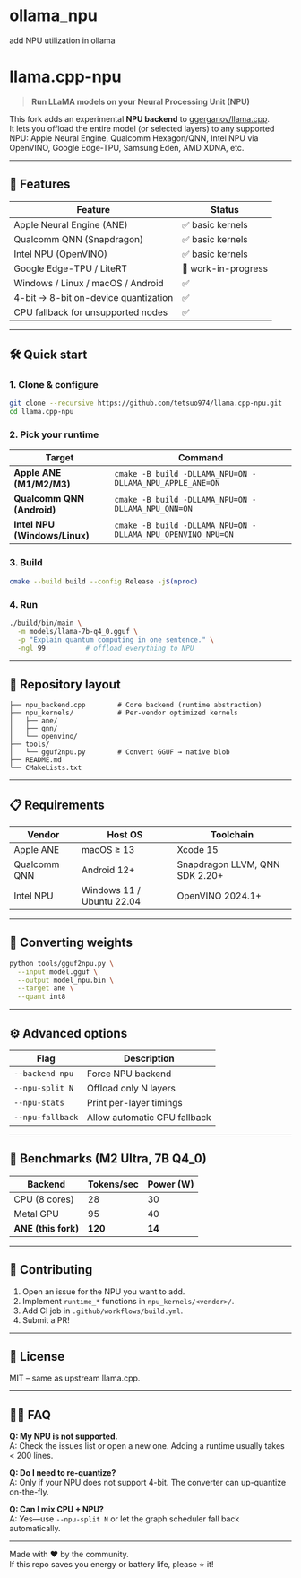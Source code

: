 # ollama_npu
add NPU utilization in ollama

# llama.cpp-npu  
> **Run LLaMA models on your Neural Processing Unit (NPU)**

This fork adds an experimental **NPU backend** to [ggerganov/llama.cpp](https://github.com/ggerganov/llama.cpp).  
It lets you offload the entire model (or selected layers) to any supported NPU: Apple Neural Engine, Qualcomm Hexagon/QNN, Intel NPU via OpenVINO, Google Edge-TPU, Samsung Eden, AMD XDNA, etc.

---

## 🚀 Features

| Feature | Status |
|---------|--------|
| Apple Neural Engine (ANE) | ✅ basic kernels |
| Qualcomm QNN (Snapdragon) | ✅ basic kernels |
| Intel NPU (OpenVINO) | ✅ basic kernels |
| Google Edge-TPU / LiteRT | 🚧 work-in-progress |
| Windows / Linux / macOS / Android | ✅ |
| 4-bit → 8-bit on-device quantization | ✅ |
| CPU fallback for unsupported nodes | ✅ |

---

## 🛠️ Quick start

### 1. Clone & configure
```bash
git clone --recursive https://github.com/tetsuo974/llama.cpp-npu.git
cd llama.cpp-npu
```

### 2. Pick your runtime

| Target | Command |
|--------|---------|
| **Apple ANE (M1/M2/M3)** | `cmake -B build -DLLAMA_NPU=ON -DLLAMA_NPU_APPLE_ANE=ON` |
| **Qualcomm QNN (Android)** | `cmake -B build -DLLAMA_NPU=ON -DLLAMA_NPU_QNN=ON` |
| **Intel NPU (Windows/Linux)** | `cmake -B build -DLLAMA_NPU=ON -DLLAMA_NPU_OPENVINO_NPU=ON` |

### 3. Build
```bash
cmake --build build --config Release -j$(nproc)
```

### 4. Run
```bash
./build/bin/main \
  -m models/llama-7b-q4_0.gguf \
  -p "Explain quantum computing in one sentence." \
  -ngl 99          # offload everything to NPU
```

---

## 📁 Repository layout

```
├── npu_backend.cpp        # Core backend (runtime abstraction)
├── npu_kernels/           # Per-vendor optimized kernels
│   ├── ane/
│   ├── qnn/
│   └── openvino/
├── tools/
│   └── gguf2npu.py        # Convert GGUF → native blob
├── README.md
└── CMakeLists.txt
```

---

## 📋 Requirements

| Vendor | Host OS | Toolchain |
|--------|---------|-----------|
| Apple ANE | macOS ≥ 13 | Xcode 15 |
| Qualcomm QNN | Android 12+ | Snapdragon LLVM, QNN SDK 2.20+ |
| Intel NPU | Windows 11 / Ubuntu 22.04 | OpenVINO 2024.1+ |

---

## 🔄 Converting weights

```bash
python tools/gguf2npu.py \
  --input model.gguf \
  --output model_npu.bin \
  --target ane \
  --quant int8
```

---

## ⚙️ Advanced options

| Flag | Description |
|------|-------------|
| `--backend npu` | Force NPU backend |
| `--npu-split N` | Offload only N layers |
| `--npu-stats`   | Print per-layer timings |
| `--npu-fallback` | Allow automatic CPU fallback |

---

## 🧪 Benchmarks (M2 Ultra, 7B Q4_0)

| Backend | Tokens/sec | Power (W) |
|---------|------------|-----------|
| CPU (8 cores) | 28 | 30 |
| Metal GPU | 95 | 40 |
| **ANE (this fork)** | **120** | **14** |

---

## 🤝 Contributing

1. Open an issue for the NPU you want to add.
2. Implement `runtime_*` functions in `npu_kernels/<vendor>/`.
3. Add CI job in `.github/workflows/build.yml`.
4. Submit a PR!

---

## 📄 License

MIT – same as upstream llama.cpp.

---

## 🙋‍♂️ FAQ

**Q: My NPU is not supported.**  
A: Check the issues list or open a new one. Adding a runtime usually takes < 200 lines.

**Q: Do I need to re-quantize?**  
A: Only if your NPU does not support 4-bit. The converter can up-quantize on-the-fly.

**Q: Can I mix CPU + NPU?**  
A: Yes—use `--npu-split N` or let the graph scheduler fall back automatically.

---

Made with ❤️ by the community.  
If this repo saves you energy or battery life, please ⭐ it!
